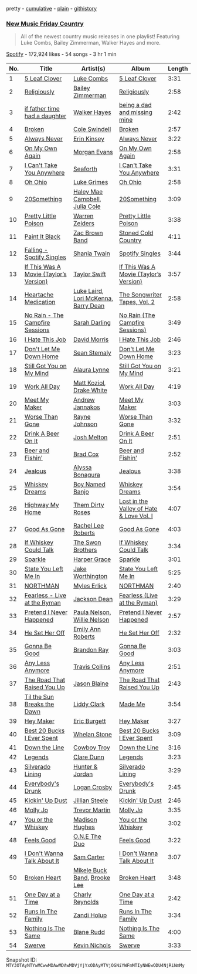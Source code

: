 pretty - [cumulative](/playlists/cumulative/37i9dQZF1DWVn8zvR5ROMB.md) - [plain](/playlists/plain/37i9dQZF1DWVn8zvR5ROMB) - [githistory](https://github.githistory.xyz/mackorone/spotify-playlist-archive/blob/main/playlists/plain/37i9dQZF1DWVn8zvR5ROMB)

### [New Music Friday Country](https://open.spotify.com/playlist/37i9dQZF1DWVn8zvR5ROMB)

> All of the newest country music releases in one playlist! Featuring Luke Combs, Bailey Zimmerman, Walker Hayes and more.

[Spotify](https://open.spotify.com/user/spotify) - 172,924 likes - 54 songs - 3 hr 1 min

| No. | Title | Artist(s) | Album | Length |
|---|---|---|---|---|
| 1 | [5 Leaf Clover](https://open.spotify.com/track/2RbIoEQeXBoJzWt09eitEI) | [Luke Combs](https://open.spotify.com/artist/718COspgdWOnwOFpJHRZHS) | [5 Leaf Clover](https://open.spotify.com/album/6Aa81tDuPFATzb61ZQNTmM) | 3:31 |
| 2 | [Religiously](https://open.spotify.com/track/0ec7EBr0mjWO6J7TRr09bN) | [Bailey Zimmerman](https://open.spotify.com/artist/3win9vGIxFfBRag9S63wwf) | [Religiously](https://open.spotify.com/album/5M1xyJCeOsknHsg8k3yOxI) | 2:58 |
| 3 | [if father time had a daughter](https://open.spotify.com/track/5a8uYmstR1jzXcxj7m0zDC) | [Walker Hayes](https://open.spotify.com/artist/7sKxqpSqbIzphAKAhrqvlf) | [being a dad and missing mine](https://open.spotify.com/album/4kf6OiSKhk7ZIRRnkP4AGA) | 2:42 |
| 4 | [Broken](https://open.spotify.com/track/30nMa90oTf1bRnByWAPvQk) | [Cole Swindell](https://open.spotify.com/artist/1mfDfLsMxYcOOZkzBxvSVW) | [Broken](https://open.spotify.com/album/7eaFOkg9K2iccAFK8mcRZT) | 2:57 |
| 5 | [Always Never](https://open.spotify.com/track/5wEh5jpOSZCZ8QpjKVrjRn) | [Erin Kinsey](https://open.spotify.com/artist/5TtSGhhCPt56x4ZPfg7DFq) | [Always Never](https://open.spotify.com/album/73jpbxXtDJj35UcwjctBdM) | 3:22 |
| 6 | [On My Own Again](https://open.spotify.com/track/3S75Qwx2CglNQclN4ygDsL) | [Morgan Evans](https://open.spotify.com/artist/6fzQ81ouajOEFqCIB9VwrS) | [On My Own Again](https://open.spotify.com/album/7Dey6LRAnUbORRWyu8D7Va) | 2:58 |
| 7 | [I Can't Take You Anywhere](https://open.spotify.com/track/6qy96hXke3U5vSxZe5klYp) | [Seaforth](https://open.spotify.com/artist/1ryJB2bhfYjjIt8kqy4BoG) | [I Can't Take You Anywhere](https://open.spotify.com/album/2p63vg635NT4kQN3amdxRR) | 3:31 |
| 8 | [Oh Ohio](https://open.spotify.com/track/7C6J0ZRMJnkpU3T4XPBUOl) | [Luke Grimes](https://open.spotify.com/artist/7Cezk2wEDBPfYCwEuKum1Y) | [Oh Ohio](https://open.spotify.com/album/7hXB5KdtSNNwns8lMyjkY5) | 2:58 |
| 9 | [20Something](https://open.spotify.com/track/75CBAcsuwlFdLDt7lLzgVc) | [Haley Mae Campbell](https://open.spotify.com/artist/2NDqx1z4TTkFr0QOnk8nX3), [Julia Cole](https://open.spotify.com/artist/48rpE75ZIsnfNFyojfYene) | [20Something](https://open.spotify.com/album/0tIU8Lg0dDr9VhWcDJM12C) | 3:09 |
| 10 | [Pretty Little Poison](https://open.spotify.com/track/2gT2iF1YK5r54A2PDEXVv8) | [Warren Zeiders](https://open.spotify.com/artist/7kplJl06UmldxLKseURAYi) | [Pretty Little Poison](https://open.spotify.com/album/19EncKM5x6aE207IFFUT2M) | 3:38 |
| 11 | [Paint It Black](https://open.spotify.com/track/4lOtL5NGE9JfoyTa4PQ8sx) | [Zac Brown Band](https://open.spotify.com/artist/6yJCxee7QumYr820xdIsjo) | [Stoned Cold Country](https://open.spotify.com/album/2RGLCcJebUVtIIyHeffqSQ) | 4:11 |
| 12 | [Falling \- Spotify Singles](https://open.spotify.com/track/6FHfUzKEh5vR0V3auDHHTW) | [Shania Twain](https://open.spotify.com/artist/5e4Dhzv426EvQe3aDb64jL) | [Spotify Singles](https://open.spotify.com/album/2oVpSWaKdTEDBTvgRgB0cR) | 3:44 |
| 13 | [If This Was A Movie \(Taylor’s Version\)](https://open.spotify.com/track/0kAZ3H6G9Zac4PMpmobMkj) | [Taylor Swift](https://open.spotify.com/artist/06HL4z0CvFAxyc27GXpf02) | [If This Was A Movie \(Taylor’s Version\)](https://open.spotify.com/album/6IZm7NfvWyXp952VF36Z5F) | 3:57 |
| 14 | [Heartache Medication](https://open.spotify.com/track/0zXa43tcaJGH5UMMPHcifz) | [Luke Laird](https://open.spotify.com/artist/68TC0JwoMubeom8X4c7UVI), [Lori McKenna](https://open.spotify.com/artist/1OV5mEATxtVma7fleFaUyl), [Barry Dean](https://open.spotify.com/artist/2W5Gkx39A9UfkcBydnjqd7) | [The Songwriter Tapes, Vol\. 2](https://open.spotify.com/album/2syHeNm83xIpCeIC06n4b8) | 2:58 |
| 15 | [No Rain \- The Campfire Sessions](https://open.spotify.com/track/2w0OuqFWqYHOkkrVzOj43P) | [Sarah Darling](https://open.spotify.com/artist/4WCpgJFxAdAsm4FSD9CAfX) | [No Rain \(The Campfire Sessions\)](https://open.spotify.com/album/6RfDXlD9n7bwTck82cSHJE) | 3:49 |
| 16 | [I Hate This Job](https://open.spotify.com/track/5VEo7eKO1sV1MrIhH4wnTH) | [David Morris](https://open.spotify.com/artist/23Pb3oXBOQj9WEziS6laUW) | [I Hate This Job](https://open.spotify.com/album/72kOJ0K6PpNkP63RGerolc) | 2:46 |
| 17 | [Don't Let Me Down Home](https://open.spotify.com/track/1ELnvNJkxTV0Xv5Z3ixghR) | [Sean Stemaly](https://open.spotify.com/artist/2dZ1l4hWgtbMS0N5T9Oalb) | [Don't Let Me Down Home](https://open.spotify.com/album/2CVLnpTeWgCy9rkgtwLtuI) | 3:23 |
| 18 | [Still Got You on My Mind](https://open.spotify.com/track/1lRj0JwuDAZEpjFA5Gq4ei) | [Alaura Lynne](https://open.spotify.com/artist/3IxcwR6roop7eFUSCygNTA) | [Still Got You on My Mind](https://open.spotify.com/album/6IfYpWXAw22WCC1AhNjwHv) | 3:21 |
| 19 | [Work All Day](https://open.spotify.com/track/58AYCdGT65TuOEkvH91Jgs) | [Matt Koziol](https://open.spotify.com/artist/2FxP1QGYEVLE2pI1TBBDQs), [Drake White](https://open.spotify.com/artist/29ijED2bnnprp2TciAK1aO) | [Work All Day](https://open.spotify.com/album/1vgH8rTyoSLGJeItZrDzkp) | 4:19 |
| 20 | [Meet My Maker](https://open.spotify.com/track/1pMgAV1H7k95tMRZDjOkEJ) | [Andrew Jannakos](https://open.spotify.com/artist/6DAX5iORnv8nsZYYeZqket) | [Meet My Maker](https://open.spotify.com/album/2gAiRQzI62xYl1qrTRh3fI) | 3:03 |
| 21 | [Worse Than Gone](https://open.spotify.com/track/7a0PMim6XfCz44p9CXGMef) | [Rayne Johnson](https://open.spotify.com/artist/3Zo19GTbgk9V6yCLrIfsxt) | [Worse Than Gone](https://open.spotify.com/album/19On2Q8HRB5G727kA8FNh2) | 3:32 |
| 22 | [Drink A Beer On It](https://open.spotify.com/track/52KXAyUmp1TlCQPPseoIUS) | [Josh Melton](https://open.spotify.com/artist/5l5SDQs2xyEidWQOw3ro6T) | [Drink A Beer On It](https://open.spotify.com/album/5J5R67kjUVgGZHx7sa6j4i) | 2:51 |
| 23 | [Beer and Fishin'](https://open.spotify.com/track/2X4tiYAiMhvwOXIQXjNkyk) | [Brad Cox](https://open.spotify.com/artist/3qmULKoT46nNsyXHZk6fbM) | [Beer and Fishin'](https://open.spotify.com/album/1EpFGwrI0vUVf7YPhUgZCe) | 2:52 |
| 24 | [Jealous](https://open.spotify.com/track/6llXHyRmZtgyNsr5iYJ6UN) | [Alyssa Bonagura](https://open.spotify.com/artist/31P1IMaJH0mI1pvB9jATHB) | [Jealous](https://open.spotify.com/album/7Gniaa6vapjRVyQpLJiceG) | 3:38 |
| 25 | [Whiskey Dreams](https://open.spotify.com/track/4Je68rWD8HNZPNoCaqEFiC) | [Boy Named Banjo](https://open.spotify.com/artist/4muVBshUHExGQvQlNnKRW5) | [Whiskey Dreams](https://open.spotify.com/album/5QUHkkTFjD7YVnyvPhIf97) | 3:54 |
| 26 | [Highway My Home](https://open.spotify.com/track/3i0u7Nru0jXKgn3EGzlUDm) | [Them Dirty Roses](https://open.spotify.com/artist/6n9Ciz68f2aZF98RAdshe6) | [Lost in the Valley of Hate & Love Vol\. I](https://open.spotify.com/album/66FdUWpsGaziwlkZivqOUP) | 4:07 |
| 27 | [Good As Gone](https://open.spotify.com/track/4JKX2CIzoGBkuzqwGuIliI) | [Rachel Lee Roberts](https://open.spotify.com/artist/4IkIQH1H6uomyGgjpABSaz) | [Good As Gone](https://open.spotify.com/album/2OfHIL7mKK7M57AStY5tTg) | 4:03 |
| 28 | [If Whiskey Could Talk](https://open.spotify.com/track/3avDzXBWWMw33H3al49LQE) | [The Swon Brothers](https://open.spotify.com/artist/1nf0nRF0W4ybnJdda00pKY) | [If Whiskey Could Talk](https://open.spotify.com/album/7ykEz7XpQ1S8aahnykSHY4) | 3:34 |
| 29 | [Sparkle](https://open.spotify.com/track/4JzDjc6fZH30lB4dIZWvlA) | [Harper Grace](https://open.spotify.com/artist/0iFBiDNiS0JpYjIrj2lsA5) | [Sparkle](https://open.spotify.com/album/7zTwU1TyIM0RgiWIvDkTMp) | 3:01 |
| 30 | [State You Left Me In](https://open.spotify.com/track/4wU7mkrYRl8FJe0zsDhS2W) | [Jake Worthington](https://open.spotify.com/artist/40v31oiMOaz7dorFhevJRp) | [State You Left Me In](https://open.spotify.com/album/3FWfYCQli8A63gkKDs0wNd) | 5:25 |
| 31 | [NORTHMAN](https://open.spotify.com/track/5kvQDa8LvGBLKLDBkdGejh) | [Myles Erlick](https://open.spotify.com/artist/66j659Hro81qoa1vgG75Ae) | [NORTHMAN](https://open.spotify.com/album/7HFl8mhxXbVTQWEyubpQ8J) | 2:40 |
| 32 | [Fearless \- Live at the Ryman](https://open.spotify.com/track/1hiQP0kbiEOzSc7yobvGhk) | [Jackson Dean](https://open.spotify.com/artist/0VkWDV0Bfd0EkXvaKAXUTl) | [Fearless \(Live at the Ryman\)](https://open.spotify.com/album/6OkN4XKlYVqsetFu6GIAwR) | 3:29 |
| 33 | [Pretend I Never Happened](https://open.spotify.com/track/4Bh3nYfkTt9XqgsGRsu0ml) | [Paula Nelson](https://open.spotify.com/artist/5uhowxcNLDhc0qsmXWaOHV), [Willie Nelson](https://open.spotify.com/artist/5W5bDNCqJ1jbCgTxDD0Cb3) | [Pretend I Never Happened](https://open.spotify.com/album/0vys3fo6LofJX8mhyBVgZi) | 2:57 |
| 34 | [He Set Her Off](https://open.spotify.com/track/4mJVMoNIfhUkxIOHfmhSsA) | [Emily Ann Roberts](https://open.spotify.com/artist/4ZuggB1YawAAZOBL4pI9J8) | [He Set Her Off](https://open.spotify.com/album/4W3FLNoUfbIB4Jo1uj9889) | 2:32 |
| 35 | [Gonna Be Good](https://open.spotify.com/track/1Y06i3SzSfRpKrhrNJZHRR) | [Brandon Ray](https://open.spotify.com/artist/7uOj7ISCtmaA0BctMszzAw) | [Gonna Be Good](https://open.spotify.com/album/55ReqVh4kx3F38quxtZOUl) | 3:03 |
| 36 | [Any Less Anymore](https://open.spotify.com/track/2WCXsGBEmDyOlomsKmX0ei) | [Travis Collins](https://open.spotify.com/artist/1hB4sZ49ocIuwxPEBIV35m) | [Any Less Anymore](https://open.spotify.com/album/0XvYe5UOAfulMDxPyjZskZ) | 2:51 |
| 37 | [The Road That Raised You Up](https://open.spotify.com/track/4lJDgAKRd1wSgCsWJQpS40) | [Jason Blaine](https://open.spotify.com/artist/4k4DTNqE48dzmwOQU8PaKQ) | [The Road That Raised You Up](https://open.spotify.com/album/6acQG081MFsI65yjFgbJgJ) | 2:43 |
| 38 | [Til the Sun Breaks the Dawn](https://open.spotify.com/track/2qK3Bp4Cw1VPsjBppqSWCi) | [Liddy Clark](https://open.spotify.com/artist/5TFWfcZSH39BwHbxpsn1UJ) | [Made Me](https://open.spotify.com/album/08qM3GuAscJwv4sHzw2Kvk) | 3:54 |
| 39 | [Hey Maker](https://open.spotify.com/track/65hiVU6OeQfWKnsQuF92F0) | [Eric Burgett](https://open.spotify.com/artist/0XDSGQH1ejpL2C42Sady10) | [Hey Maker](https://open.spotify.com/album/5VP40zbKYVw1Dgqo1omzzj) | 3:27 |
| 40 | [Best 20 Bucks I Ever Spent](https://open.spotify.com/track/4DDiL8gEZZT6ynbURCMzeF) | [Whelan Stone](https://open.spotify.com/artist/2BpNHVNRV8JeNrfJGt1fFW) | [Best 20 Bucks I Ever Spent](https://open.spotify.com/album/1XzfHMz0gQd9iUo4HbvHlt) | 3:09 |
| 41 | [Down the Line](https://open.spotify.com/track/4ge5naXQOF7Hx67YKTOe3I) | [Cowboy Troy](https://open.spotify.com/artist/3Rd3kr9QoBdHGjD1Hk0tkj) | [Down the Line](https://open.spotify.com/album/3Qx0dMVsJrWv7Atpxe3Ag1) | 3:16 |
| 42 | [Legends](https://open.spotify.com/track/5jaysNDjBphwybJFD1CqHQ) | [Clare Dunn](https://open.spotify.com/artist/2VDsDEKCdNm7c7Ve43Z9gw) | [Legends](https://open.spotify.com/album/4CoRUjefMfrTv4gtr8GdSc) | 3:23 |
| 43 | [Silverado Lining](https://open.spotify.com/track/4dy1hEhzKDhmLq6IqNqq7x) | [Hunter & Jordan](https://open.spotify.com/artist/1jXNRIUmYp5nKQ96Szehou) | [Silverado Lining](https://open.spotify.com/album/48FTjE8tP8tNXzQCTKq9P8) | 3:29 |
| 44 | [Everybody's Drunk](https://open.spotify.com/track/1W4CbLtcebDtRAMY0d8g8b) | [Logan Crosby](https://open.spotify.com/artist/7FUAyXZ6S06Vr6HzCqGK5Q) | [Everybody's Drunk](https://open.spotify.com/album/5sw57b02D4HFM8MaS2epC9) | 2:45 |
| 45 | [Kickin' Up Dust](https://open.spotify.com/track/4c1e0w7Yo0PPsjrho2tfig) | [Jillian Steele](https://open.spotify.com/artist/0pkLsR4G0gWsY5OyIXuXQz) | [Kickin' Up Dust](https://open.spotify.com/album/5crblAq0bWbSFBIhQyQAAG) | 2:46 |
| 46 | [Molly Jo](https://open.spotify.com/track/63vsr6jLcrtm2sElhFiK69) | [Trevor Martin](https://open.spotify.com/artist/1FeE27dT4UOntdjYV9uUgt) | [Molly Jo](https://open.spotify.com/album/4PCuBPK0WKjSuNFtun3Pi1) | 3:35 |
| 47 | [You or the Whiskey](https://open.spotify.com/track/5hMjynxmhkc3PZAxMYnbk5) | [Madison Hughes](https://open.spotify.com/artist/03rZGNLcaUYnzsTxlXpJ3F) | [You or the Whiskey](https://open.spotify.com/album/3NqTDTZn3V0Q7aGN4Dr1fP) | 3:02 |
| 48 | [Feels Good](https://open.spotify.com/track/2jo03Xye2gMAb9xa795NaY) | [O.N.E The Duo](https://open.spotify.com/artist/4sIPNUYiz7FcZBx1oHuMHe) | [Feels Good](https://open.spotify.com/album/7igaDNN7SCRa0xkjt31Lrd) | 3:22 |
| 49 | [I Don't Wanna Talk About It](https://open.spotify.com/track/5f3u7oZoCfEWAAGhClUC3P) | [Sam Carter](https://open.spotify.com/artist/4TDFCfBkOxwM1cMvRXt4Wc) | [I Don't Wanna Talk About It](https://open.spotify.com/album/4ZBIlmL7Pn2nclNhvGuTD4) | 3:07 |
| 50 | [Broken Heart](https://open.spotify.com/track/69A8GBczOVZC1Uv28pBWoc) | [Mikele Buck Band](https://open.spotify.com/artist/3kiJtUXIOKuZ8qz44zEHeN), [Brooke Lee](https://open.spotify.com/artist/5AoRB4LOboMoavWo4euu1X) | [Broken Heart](https://open.spotify.com/album/1Bw3hOlriK9ARxP3DwWkD0) | 3:48 |
| 51 | [One Day at a Time](https://open.spotify.com/track/2rd29sYMlYgycH03LXIzIv) | [Charly Reynolds](https://open.spotify.com/artist/0Qn2b5t1GBKkYDmtORH1Yp) | [One Day at a Time](https://open.spotify.com/album/0UNBuEz2mSdly9tkBbTyem) | 2:42 |
| 52 | [Runs In The Family](https://open.spotify.com/track/2u6yBYZPPzr7qbZf5sOG3W) | [Zandi Holup](https://open.spotify.com/artist/4nDqdCi31TxVG3j6cyMQtR) | [Runs In The Family](https://open.spotify.com/album/2CYrHnYYABG63FCsNkumz3) | 3:34 |
| 53 | [Nothing Is The Same](https://open.spotify.com/track/1efgevxTxE245A7Trqo4Qt) | [Blane Rudd](https://open.spotify.com/artist/5RE1D7Dj0jwZOgbPw08HBq) | [Nothing Is The Same](https://open.spotify.com/album/4Cjlao0AQZA2yTp4PGipm6) | 4:00 |
| 54 | [Swerve](https://open.spotify.com/track/2vGmYHsH37W53xPmW973fs) | [Kevin Nichols](https://open.spotify.com/artist/0Dxxyu2C5xNLuRz0M4VmQs) | [Swerve](https://open.spotify.com/album/1pnI858I3rBB1iE1Kn83zA) | 3:33 |

Snapshot ID: `MTY3OTAyNTYwMCwwMDAwMDAwMDVjYjYxODAyMTVjOGNiYWFmMTIyNWEwODU4NjRiNmMy`
